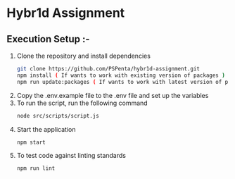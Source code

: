 # Hybr1d Assignment

## Execution Setup :-
1. Clone the repository and install dependencies
	 ```bash
	 git clone https://github.com/PSPenta/hybr1d-assignment.git
	 npm install ( If wants to work with existing version of packages )
	 npm run update:packages ( If wants to work with latest version of packages )
	```
2. Copy the .env.example file to the .env file and set up the variables
3. To run the script, run the following command
	```bash
	node src/scripts/script.js
	```
4. Start the application
	```bash
	npm start
	```
5. To test code against linting standards
	```bash
	npm run lint
	```
